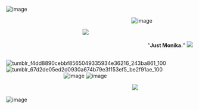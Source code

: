 ![image](https://github.com/user-attachments/assets/05de6f2a-2067-4c50-b981-0724f2b4f63a)



⠀⠀⠀⠀⠀⠀⠀⠀⠀⠀⠀⠀⠀⠀⠀⠀⠀⠀⠀⠀⠀⠀⠀⠀⠀⠀⠀⠀⠀⠀⠀  ⠀ ![image](https://github.com/user-attachments/assets/a944a89c-f3df-42b8-9bef-1bd214035c12)




⠀⠀⠀⠀⠀⠀⠀⠀⠀⠀⠀⠀⠀⠀⠀⠀⠀⠀⠀⠀<img src=https://64.media.tumblr.com/f01494a1399c1110ee2ba0359fbdfd35/afce9ac8d7a51275-03/s500x750/2922c722534117f87b074bf5e3623b7b7cbf52b2.gifv width:>



⠀⠀⠀⠀⠀⠀⠀⠀⠀⠀⠀⠀⠀⠀⠀⠀⠀⠀⠀⠀⠀⠀⠀⠀⠀⠀⠀⠀⠀⠀⠀⠀⠀⠀⠀⠀⠀"**Just Monika.**" <img src=https://64.media.tumblr.com/417eb1a9ec823cfc4aee1a22f40ed7e8/a7847445d679bd37-e3/s75x75_c1/f169323dace382c195873bf40cced805f4683347.gifv width:>


⠀⠀⠀⠀⠀⠀⠀⠀⠀⠀⠀⠀⠀![tumblr_f4dd8890cebbf8565049335934e36216_243ba861_100](https://github.com/user-attachments/assets/7612478c-5ac0-4e17-a74a-1202ba0315ec) ![tumblr_67d2de05ed2d0930a674b79e3f153ef5_be2f91ae_100](https://github.com/user-attachments/assets/0d7b157d-3bb6-41fa-86df-28a7dca2d72b) ⠀⠀⠀⠀⠀⠀⠀⠀⠀⠀⠀⠀⠀⠀⠀![image](https://github.com/user-attachments/assets/76b9b9be-eb2e-44f9-b6d2-5863826358a5) ![image](https://github.com/user-attachments/assets/119df0f7-dc78-4d1f-ac2e-e186e6d7f0be)



⠀⠀⠀⠀⠀⠀⠀⠀⠀⠀⠀⠀⠀⠀⠀⠀⠀⠀⠀⠀⠀⠀⠀⠀⠀⠀⠀⠀⠀⠀⠀⠀⠀<img src=https://64.media.tumblr.com/50efc0c133677c50c90a194558ef4c61/dd0b327050c59e98-54/s250x400/0cfceaa8e87dcf22065c3f9cb6555328f851218a.gifv width:>



![image](https://github.com/user-attachments/assets/d9cfb2b2-8fb0-42cb-85cf-a56d8c2f8f27)
